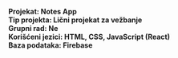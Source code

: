 **Projekat: Notes App**  
**Tip projekta: Lični projekat za vežbanje**  
**Grupni rad: Ne**  
**Korišćeni jezici: HTML, CSS, JavaScript (React)**  
**Baza podataka: Firebase**  
